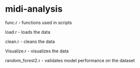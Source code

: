# midi-analysis
func.r - functions used in scripts

load.r - loads the data

clean.r - cleans the data

Visualize.r - visualizes the data

random_forest2.r - validates model performance on the dataset